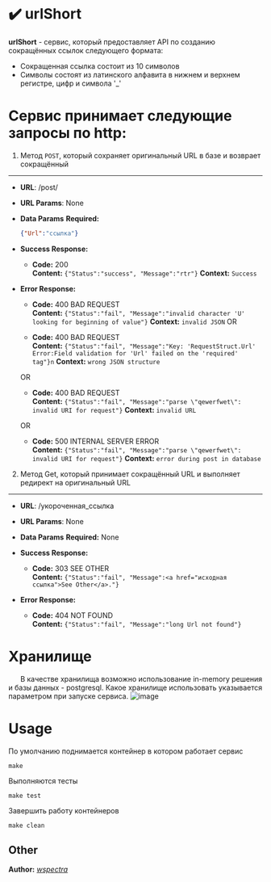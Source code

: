 # :heavy_check_mark: urlShort
**urlShort** - сервис, который предоставляет API по созданию сокращённых ссылок следующего формата:
- Сокращенная ссылка состоит из 10 символов
- Cимволы состоят из латинского алфавита в нижнем и верхнем регистре, цифр и символа '_'
# Сервис принимает следующие запросы по http:
1. Метод `POST`, который сохраняет оригинальный URL в базе и возврает сокращённый
----
* **URL**: /post/
*  **URL Params**: None
* **Data Params**
   **Required:**
   ```json
  {"Url":"ссылка"}
  ```
* **Success Response:**
  * **Code:** 200 <br />
    **Content:** `{"Status":"success",
    "Message":"rtr"}`
    **Context:** `Success`

* **Error Response:**
  * **Code:** 400 BAD REQUEST <br />
    **Content:** `{"Status":"fail",
    "Message":"invalid character 'U' looking for beginning of value"}`
    **Context:** `invalid JSON`
  OR

   * **Code:** 400 BAD REQUEST <br />
    **Content:** `{"Status":"fail",
    "Message":"Key: 'RequestStruct.Url' Error:Field validation for 'Url' failed on the 'required' tag"}n`
    **Context:** `wrong JSON structure`

  OR

   * **Code:** 400 BAD REQUEST <br />
    **Content:** `{"Status":"fail",
    "Message":"parse \"qewerfwet\": invalid URI for request"}`
    **Context:** `invalid URL`

  OR
     * **Code:** 500 INTERNAL SERVER ERROR <br />
      **Content:** `{"Status":"fail",
      "Message":"parse \"qewerfwet\": invalid URI for request"}`
      **Context:** `error during post in database`

2. Метод Get, который принимает сокращённый URL и выполняет редирект на оригинальный URL
----
* **URL**: /укороченная_ссылка
*  **URL Params**: None
* **Data Params**
   **Required:** None

* **Success Response:**
  * **Code:** 303 SEE OTHER <br />
    **Content:** `{"Status":"fail",
    "Message":<a href="исходная ссылка">See Other</a>."}`

* **Error Response:**
  * **Code:** 404 NOT FOUND <br />
    **Content:** `{"Status":"fail",
    "Message":"long Url not found"}`
# Хранилище
&nbsp;&nbsp;&nbsp;&nbsp;&nbsp;&nbsp;В качестве хранилища возможно использование in-memory решения и базы данных - postgresql. Какое хранилище использовать указывается параметром при запуске сервиса.
![image](https://user-images.githubusercontent.com/80648065/155390687-8f427f70-a635-4e98-98f9-ee1aca628551.png)
# Usage
По умолчанию поднимается контейнер в котором работает сервис

    make

Выполняются тесты

    make test

Завершить работу контейнеров

    make clean
    
## Other
**Author:**
*[wspectra](https://github.com/wspectra)*

